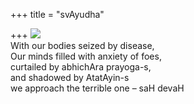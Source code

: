 +++
title = "svAyudha"

+++
[![](https://i0.wp.com/farm4.static.flickr.com/3004/2742825055_81a17ea7cf_o.png)](http://farm4.static.flickr.com/3004/2742825055_81a17ea7cf_o.png)  
With our bodies seized by disease,  
Our minds filled with anxiety of foes,  
curtailed by abhichAra prayoga-s,  
and shadowed by AtatAyin-s  
we approach the terrible one – saH devaH

